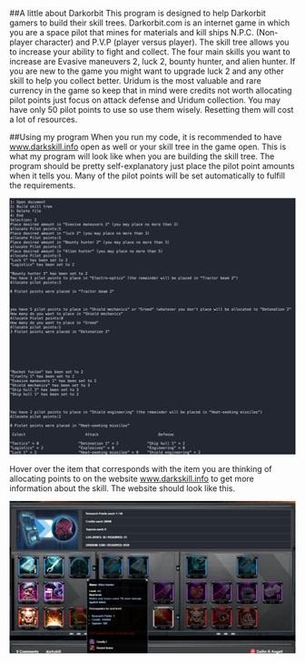 ##A little about Darkorbit
This program is designed to help Darkorbit gamers to build their skill trees. Darkorbit.com is an internet game in which you are a space pilot that mines for materials and kill ships N.P.C. (Non-player character) and P.V.P (player versus player). The skill tree allows you to increase your ability to fight and collect. The four main skills you want to increase are Evasive maneuvers 2, luck 2, bounty hunter, and alien hunter. If you are new to the game you might want to upgrade luck 2 and any other skill to help you collect better. Uridum is the most valuable and rare currency in the game so keep that in mind were credits not worth allocating pilot points just focus on attack defense and Uridum collection. You may have only 50 pilot points to use so use them wisely. Resetting them will cost a lot of resources.

##Using my program
When you run my code, it is recommended to have www.darkskill.info open as well or your skill tree in the game open. This is what my program will look like when you are building the skill tree. The program should be pretty self-explanatory just place the pilot point amounts when it tells you. Many of the pilot points will be set automatically to fulfill the requirements.


![](images/code.png)

Hover over the item that corresponds with the item you are thinking of allocating points to on the website www.darkskill.info to get more information about the skill. The website should look like this.

![](images/darkskill.png)
